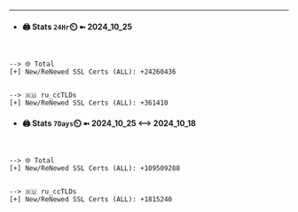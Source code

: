 

---
- #### 🖨️ **Stats** `24Hr`⏲️ ➼ 2024_10_25
```console


--> 🌐 Total
[+] New/ReNewed SSL Certs (ALL): +24260436


--> 🇷🇺 ru_ccTLDs
[+] New/ReNewed SSL Certs (ALL): +361410

```

- #### 🖨️ **Stats** `7Days`⏲️ ➼ 2024_10_25 <--> 2024_10_18
```console


--> 🌐 Total
[+] New/ReNewed SSL Certs (ALL): +109509288


--> 🇷🇺 ru_ccTLDs
[+] New/ReNewed SSL Certs (ALL): +1815240

```

